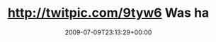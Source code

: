 ---
retweeted: false
source: <a href="http://twitter.com" rel="nofollow">Twitter Web Client</a>
entities:
  hashtags: []
  symbols: []
  user_mentions: []
  urls: []
display_text_range:
- '0'
- '122'
favorite_count: '0'
id_str: '2558565419'
truncated: false
retweet_count: '0'
id: '2558565419'
created_at: Thu Jul 09 23:13:29 +0000 2009
favorited: false
full_text: http://twitpic.com/9tyw6 Was hat mich eigentlich zu dem Glauben getrieben,
  das ein RAID5 in einer Nerd-WG sehr lange hält?
lang: de
tags:
- pesos:twitter
date: '2009-07-09T23:13:29+00:00'
src: https://twitter.com/bascht/status/2558565419
original_url: https://twitter.com/bascht/status/2558565419
type: twitter_tweet
text: http://twitpic.com/9tyw6 Was hat mich eigentlich zu dem Glauben getrieben, das
  ein RAID5 in einer Nerd-WG sehr lange hält?
title: http://twitpic.com/9tyw6 Was ha

---